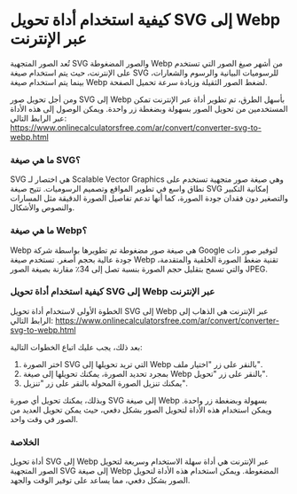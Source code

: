 كيفية استخدام أداة تحويل SVG إلى Webp عبر الإنترنت
==================================================

تُعد الصور المتجهية SVG والصور المضغوطة Webp من أشهر صيغ الصور التي تستخدم على الإنترنت، حيث يتم استخدام صيغة SVG للرسوميات البيانية والرسوم والشعارات، بينما يتم استخدام صيغة Webp لضغط الصور الثقيلة وزيادة سرعة تحميل الصفحة.

ومن أجل تحويل صور SVG إلى Webp بأسهل الطرق، تم تطوير أداة عبر الإنترنت تمكن المستخدمين من تحويل الصور بسهولة وبضغطة زر واحدة. ويمكن الوصول إلى هذه الأداة عبر الرابط التالي: <https://www.onlinecalculatorsfree.com/ar/convert/converter-svg-to-webp.html>

### ما هي صيغة SVG؟

SVG هي اختصار لـ Scalable Vector Graphics وهي صيغة صور متجهية تستخدم على نطاق واسع في تطوير المواقع وتصميم الرسوميات. تتيح صيغة SVG إمكانية التكبير والتصغير دون فقدان جودة الصورة، كما أنها تدعم تفاصيل الصورة الدقيقة مثل المسارات والنصوص والأشكال.

### ما هي صيغة Webp؟

Webp هي صيغة صور مضغوطة تم تطويرها بواسطة شركة Google لتوفير صور ذات جودة عالية بحجم أصغر. تستخدم صيغة Webp تقنية ضغط الصورة الخلفية والمتقدمة، والتي تسمح بتقليل حجم الصورة بنسبة تصل إلى 34٪ مقارنة بصيغة الصور JPEG.

### كيفية استخدام أداة تحويل SVG إلى Webp عبر الإنترنت

الخطوة الأولى لاستخدام أداة تحويل SVG إلى Webp عبر الإنترنت هي الذهاب إلى الرابط التالي: <https://www.onlinecalculatorsfree.com/ar/convert/converter-svg-to-webp.html>

بعد ذلك، يجب عليك اتباع الخطوات التالية:

1. اختر الصورة SVG التي تريد تحويلها إلى Webp بالنقر على زر "اختيار ملف".
2. بمجرد تحديد الصورة، يمكنك تحويلها إلى صيغة Webp بالنقر على زر "تحويل".
3. يمكنك تنزيل الصورة المحولة بالنقر على زر "تنزيل".

وبذلك، يمكنك تحويل أي صورة SVG إلى صيغة Webp بسهولة وبضغطة زر واحدة. ويمكن استخدام هذه الأداة لتحويل الصور بشكل دفعي، حيث يمكن تحويل العديد من الصور في وقت واحد.

### الخلاصة

أداة تحويل SVG إلى Webp عبر الإنترنت هي أداة سهلة الاستخدام وسريعة لتحويل الصور المتجهية SVG إلى صيغة Webp المضغوطة. ويمكن استخدام هذه الأداة لتحويل الصور بشكل دفعي، مما يساعد على توفير الوقت والجهد.
